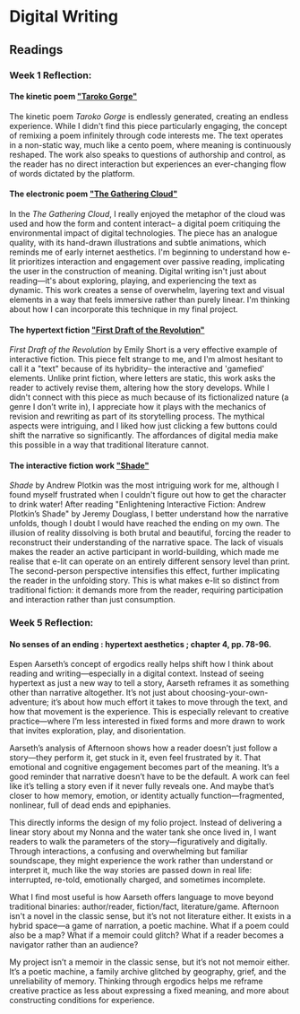 # Digital Writing
## Readings

### Week 1 Reflection: 

#### The kinetic poem ["Taroko Gorge"](https://collection.eliterature.org/3/work.html?work=taroko-gorge)

The kinetic poem <em>Taroko Gorge</em> is endlessly generated, creating an endless experience. While I didn't find this piece particularly engaging, the concept of remixing a poem infinitely through code interests me. The text operates in a non-static way, much like a cento poem, where meaning is continuously reshaped. The work also speaks to questions of authorship and control, as the reader has no direct interaction but experiences an ever-changing flow of words dictated by the platform. 
   
#### The electronic poem ["The Gathering Cloud"](https://luckysoap.com/thegatheringcloud/)

In the <em>The Gathering Cloud</em>, I really enjoyed the metaphor of the cloud was used and how the form and content interact– a digital poem critiquing the environmental impact of digital technologies. The piece has an analogue quality, with its hand-drawn illustrations and subtle animations, which reminds me of early internet aesthetics. I'm beginning to understand how e-lit prioritizes interaction and engagement over passive reading, implicating the user in the construction of meaning. Digital writing isn't just about reading—it's about exploring, playing, and experiencing the text as dynamic. This work creates a sense of overwhelm, layering text and visual elements in a way that feels immersive rather than purely linear. I'm thinking about how I can incorporate this technique in my final project. 

#### The hypertext fiction ["First Draft of the Revolution"](https://collection.eliterature.org/3/work.html?work=first-draft-of-the-revolution)

<em>First Draft of the Revolution</em> by Emily Short is a very effective example of interactive fiction. This piece felt strange to me, and I'm almost hesitant to call it a "text" because of its hybridity– the interactive and 'gamefied' elements. Unlike print fiction, where letters are static, this work asks the reader to actively revise them, altering how the story develops. While I didn't connect with this piece as much because of its fictionalized nature (a genre I don’t write in), I appreciate how it plays with the mechanics of revision and rewriting as part of its storytelling process. The mythical aspects were intriguing, and I liked how just clicking a few buttons could shift the narrative so significantly. The affordances of digital media make this possible in a way that traditional literature cannot. 

#### The interactive fiction work ["Shade"](https://pr-if.org/play/shade/)

<em>Shade</em> by Andrew Plotkin was the most intriguing work for me, although I found myself frustrated when I couldn't figure out how to get the character to drink water! After reading "Enlightening Interactive Fiction: Andrew Plotkin’s Shade" by Jeremy Douglass, I better understand how the narrative unfolds, though I doubt I would have reached the ending on my own. The illusion of reality dissolving is both brutal and beautiful, forcing the reader to reconstruct their understanding of the narrative space. The lack of visuals makes the reader an active participant in world-building, which made me realise that e-lit can operate on an entirely different sensory level than print. The second-person perspective intensifies this effect, further implicating the reader in the unfolding story. This is what makes e-lit so distinct from traditional fiction: it demands more from the reader, requiring participation and interaction rather than just consumption.

### Week 5 Reflection:

#### No senses of an ending : hypertext aesthetics ; chapter 4, pp. 78-96.

Espen Aarseth’s concept of ergodics really helps shift how I think about reading and writing—especially in a digital context. Instead of seeing hypertext as just a new way to tell a story, Aarseth reframes it as something other than narrative altogether. It’s not just about choosing-your-own-adventure; it’s about how much effort it takes to move through the text, and how that movement is the experience. This is especially relevant to creative practice—where I’m less interested in fixed forms and more drawn to work that invites exploration, play, and disorientation.

Aarseth’s analysis of Afternoon shows how a reader doesn’t just follow a story—they perform it, get stuck in it, even feel frustrated by it. That emotional and cognitive engagement becomes part of the meaning. It’s a good reminder that narrative doesn’t have to be the default. A work can feel like it’s telling a story even if it never fully reveals one. And maybe that’s closer to how memory, emotion, or identity actually function—fragmented, nonlinear, full of dead ends and epiphanies.

This directly informs the design of my folio project. Instead of delivering a linear story about my Nonna and the water tank she once lived in, I want readers to walk the parameters of the story—figuratively and digitally. Through interactions, a confusing and overwhelming but familiar soundscape, they might experience the work rather than understand or interpret it, much like the way stories are passed down in real life: interrupted, re-told, emotionally charged, and sometimes incomplete. 

What I find most useful is how Aarseth offers language to move beyond traditional binaries: author/reader, fiction/fact, literature/game. Afternoon isn't a novel in the classic sense, but it’s not not literature either. It exists in a hybrid space—a game of narration, a poetic machine. What if a poem could also be a map? What if a memoir could glitch? What if a reader becomes a navigator rather than an audience?

My project isn’t a memoir in the classic sense, but it’s not not memoir either. It’s a poetic machine, a family archive glitched by geography, grief, and the unreliability of memory. Thinking through ergodics helps me reframe creative practice as less about expressing a fixed meaning, and more about constructing conditions for experience.
